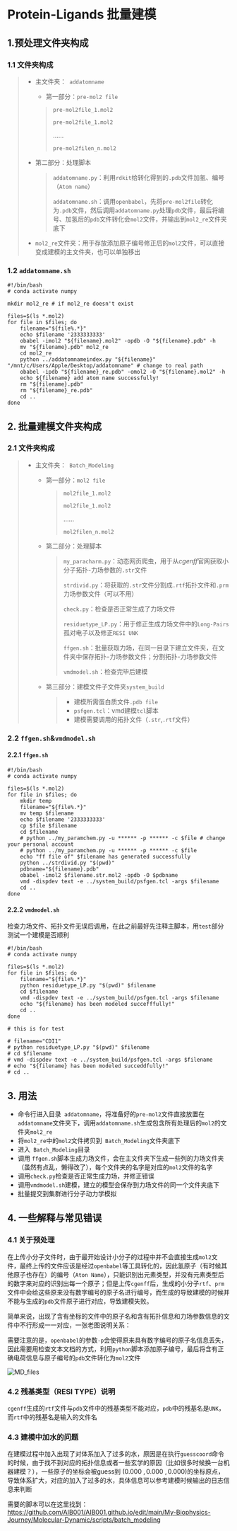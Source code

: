 # Protein-Ligands 批量建模

## 1.预处理文件夹构成

### 1.1 文件夹构成

> + 主文件夹：` addatomname`
>
>   + 第一部分：`pre-mol2 file `
>
>   >`pre-mol2file_1.mol2`
>   >
>   >`pre-mol2file_1.mol2`
>   >
>   >......
>   >
>   >`pre-mol2filen_n.mol2`
>
> + 第二部分：处理脚本
>
>   >`addatomname.py`：利用`rdkit`给转化得到的`.pdb`文件加氢、编号（`Atom name`）
>   >
>   >`addatomname.sh`：调用`openbabel`，先将`pre-mol2file`转化为`.pdb`文件，然后调用`addatomname.py`处理`pdb`文件，最后将编号、加氢后的`pdb`文件转化会`mol2`文件，并输出到`mol2_re`文件夹底下
>
> + `mol2_re`文件夹：用于存放添加原子编号修正后的`mol2`文件，可以直接变成建模的主文件夹，也可以单独移出

### 1.2 `addatomname.sh`

```shell
#!/bin/bash
# conda activate numpy

mkdir mol2_re # if mol2_re doesn't exist

files=$(ls *.mol2)
for file in $files; do
    filename="${file%.*}"
    echo $filename '2333333333'
    obabel -imol2 "${filename}.mol2" -opdb -O "${filename}.pdb" -h
    mv "${filename}.pdb" mol2_re
    cd mol2_re
    python ../addatomnameindex.py "${filename}" "/mnt/c/Users/Apple/Desktop/addatomname" # change to real path
    obabel -ipdb "${filename}_re.pdb" -omol2 -O "${filename}.mol2" -h
    echo ${filename} add atom name successfully!
    rm "${filename}.pdb"
    rm "${filename}_re.pdb"
    cd ..
done
```



## 2. 批量建模文件夹构成

### 2.1 文件夹构成

> + 主文件夹：` Batch_Modeling`
>
>   + 第一部分：`mol2 file `
>
>     >`mol2file_1.mol2`
>     >
>     >`mol2file_1.mol2`
>     >
>     >......
>     >
>     >`mol2filen_n.mol2`
>
>   + 第二部分：处理脚本
>
>     >`my_paracharm.py`：动态网页爬虫，用于从$cgenff$官网获取小分子拓扑-力场参数的`.str`文件
>     >
>     >`strdivid.py`：将获取的`.str`文件分割成`.rtf`拓扑文件和`.prm`力场参数文件（可以不用）
>     >
>     >`check.py`：检查是否正常生成了力场文件
>     >
>     >`residuetype_LP.py`：用于修正生成力场文件中的`Long-Pairs`孤对电子以及修正`RESI UNK`
>     >
>     >`ffgen.sh`：批量获取力场，在同一目录下建立文件夹，在文件夹中保存拓扑-力场参数文件；分割拓扑-力场参数文件
>     >
>     >`vmdmodel.sh`：检查完毕后建模
>
>   + 第三部分：建模文件子文件夹`system_build`
>
>     > + 建模所需蛋白质文件`.pdb file`
>     > + `psfgen.tcl`：vmd建模`tcl`脚本
>     > + 建模需要调用的拓扑文件（`.str`,`.rtf`文件）

### 2.2 `ffgen.sh`&`vmdmodel.sh`

#### 2.2.1 `ffgen.sh`

```shell
#!/bin/bash
# conda activate numpy

files=$(ls *.mol2)
for file in $files; do
    mkdir temp
    filename="${file%.*}"
    mv temp $filename
    echo $filename '2333333333'
    cp $file $filename
    cd $filename
    # python ../my_paramchem.py -u ****** -p ****** -c $file # change your personal account
    # python ../my_paramchem.py -u ****** -p ****** -c $file
    echo "ff file of" $filename has generated successfully 
    python ../strdivid.py "$(pwd)"
    pdbname="${filename}.pdb"
    obabel -imol2 $filename.str.mol2 -opdb -O $pdbname
    vmd -dispdev text -e ../system_build/psfgen.tcl -args $filename
    cd ..
done

```

#### 2.2.2 `vmdmodel.sh`

检查力场文件、拓扑文件无误后调用，在此之前最好先注释主脚本，用`test`部分测试一个建模是否顺利

```shell
#!/bin/bash
# conda activate numpy

files=$(ls *.mol2)
for file in $files; do
    filename="${file%.*}"
    python residuetype_LP.py "$(pwd)" $filename
    cd $filename
    vmd -dispdev text -e ../system_build/psfgen.tcl -args $filename 
    echo "${filename} has been modeled succefffully!"
    cd ..
done

# this is for test

# filename="CDI1"
# python residuetype_LP.py "$(pwd)" $filename
# cd $filename
# vmd -dispdev text -e ../system_build/psfgen.tcl -args $filename
# echo "${filename} has been modeled succeddfully!"
# cd ..

```

## 3. 用法

+ 命令行进入目录` addatomname`，将准备好的`pre-mol2`文件直接放置在`addatomname`文件夹下，调用`addatomname.sh`生成包含所有处理后的`mol2`的文件夹`mol2_re`
+ 将`mol2_re`中的`mol2`文件拷贝到` Batch_Modeling`文件夹底下
+ 进入` Batch_Modeling`目录
+ 调用 `ffgen.sh`脚本生成力场文件，会在主文件夹下生成一些列的力场文件夹（虽然有点乱，懒得改了），每个文件夹的名字是对应的`mol2`文件的名字
+ 调用`check.py`检查是否正常生成力场，并修正错误
+ 调用`vmdmodel.sh`建模，建立的模型会保存到力场文件的同一个文件夹底下
+ 批量提交到集群进行分子动力学模拟

## 4. 一些解释与常见错误

### 4.1 关于预处理

在上传小分子文件时，由于最开始设计小分子的过程中并不会直接生成`mol2`文件，最终上传的文件应该是经过`openbabel`等工具转化的，因此氢原子（有时候其他原子也存在）的编号（`Aton Name`），只能识别出元素类型，并没有元素类型后的数字来对应的识别出每一个原子；但是上传`cgenff`后，生成的小分子`rtf`、`prm`文件中会给这些原来没有数字编号的原子名进行编号，而生成的导致建模的时候并不能与生成的`pdb`文件原子进行对应，导致建模失败。

简单来说，出现了含有坐标的文件中的原子名和含有拓扑信息和力场参数信息的文件中不行形成一一对应，一张老图说明关系：

需要注意的是，`openbabel`的参数`-p`会使得原来具有数字编号的原子名信息丢失，因此需要用检查文本文档的方式，利用`python`脚本添加原子编号，最后将含有正确电荷信息与原子编号的`pdb`文件转化为`mol2`文件

![MD_files](https://github.com/AIB001/NAMD/assets/141569168/e449f683-c77f-48b8-bc98-11c2fc3ab161)

### 4.2 残基类型（RESI TYPE）说明

`cgenff`生成的`rtf`文件与`pdb`文件中的残基类型不能对应，`pdb`中的残基名是`UNK`，而`rtf`中的残基名是输入的文件名

### 4.3 建模中加水的问题

在建模过程中加入出现了对体系加入了过多的水，原因是在执行`guesscoord`命令的时候，由于找不到对应的拓扑信息或者一些玄学的原因（比如很多时候换一台机器建模？），一些原子的坐标会被guess到 $(0.000\ ,0.000\ ,0.000)$的坐标原点，导致体系扩大，对应的加入了过多的水，具体信息可以参考建模时候输出的日志信息来判断

需要的脚本可以在这里找到：https://github.com/AIB001/AIB001.github.io/edit/main/My-Biophysics-Journey/Molecular-Dynamic/scripts/batch_modeling
